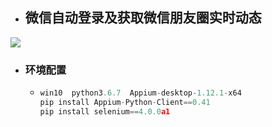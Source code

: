 - ## **微信自动登录及获取微信朋友圈实时动态**

[![](
https://img.shields.io/badge/%E8%87%AA%E5%8A%A8%E7%99%BB%E5%BD%95-%E8%8E%B7%E5%8F%96%E6%9C%8B%E5%8F%8B%E5%9C%88-%E8%87%AA%E5%8A%A8%E6%B7%BB%E5%8A%A0%E5%A5%BD%E5%8F%8B.svg
)](https://github.com/chenzijie-chenxiaoli-chentong/project/tree/master/w%E8%8E%B7%E5%8F%96%E5%BE%AE%E4%BF%A1%E6%9C%8B%E5%8F%8B%E5%9C%88%E5%8A%A8%E6%80%81%E4%BF%A1%E6%81%AF)

- ### **环境配置**

  - ```python
    win10  python3.6.7  Appium-desktop-1.12.1-x64
    pip install Appium-Python-Client==0.41
    pip install selenium==4.0.0a1
    ```

